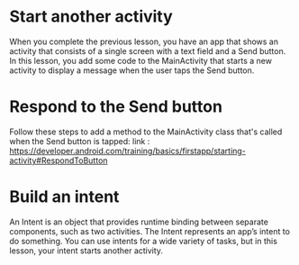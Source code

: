 ﻿# Start another activity
 When you complete the previous lesson, you have an app that shows an activity that consists of a single screen with a text field and a Send button. In this lesson, you add some code to the MainActivity that starts a new activity to display a message when the user taps the Send button.
# Respond to the Send button 
Follow these steps to add a method to the MainActivity class that's called when the Send button is tapped:
link : https://developer.android.com/training/basics/firstapp/starting-activity#RespondToButton
# Build an intent
An Intent is an object that provides runtime binding between separate components, such as two activities. The Intent represents an app’s intent to do something. You can use intents for a wide variety of tasks, but in this lesson, your intent starts another activity.
